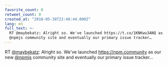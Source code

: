 ```yaml
---
favorite_count: 0
retweet_count: 0
created_at: "2018-05-30T22:48:44.000Z"
lang: en
full_text: >-
  RT @maybekatz: Alright so. We've launched https://t.co/1KNKwu3ANQ as our new
  @npmjs community site and eventually our primary issue tracker…
---
```


RT [@maybekatz](https://twitter.com/maybekatz): Alright so. We've launched
<https://npm.community> as our new [@npmjs](https://twitter.com/npmjs) community
site and eventually our primary issue tracker…
